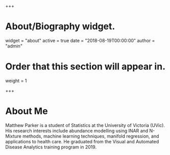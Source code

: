 +++
# About/Biography widget.
widget = "about"
active = true
date = "2018-08-19T00:00:00"
author = "admin" 

# Order that this section will appear in.
weight = 1

+++

# About Me

Matthew Parker is a student of Statistics at the University of Victoria (UVic). His research interests include abundance modelling using INAR and N-Mixture methods, machine learning techniques, manifold regression, and applications to health care. He graduated from the Visual and Automated Disease Analytics training program in 2019.
